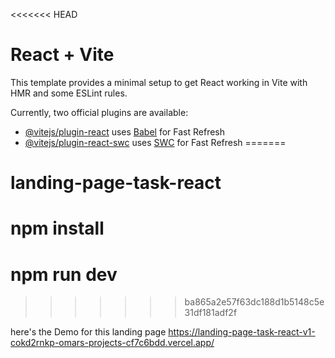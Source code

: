 <<<<<<< HEAD
# React + Vite

This template provides a minimal setup to get React working in Vite with HMR and some ESLint rules.

Currently, two official plugins are available:

- [@vitejs/plugin-react](https://github.com/vitejs/vite-plugin-react/blob/main/packages/plugin-react/README.md) uses [Babel](https://babeljs.io/) for Fast Refresh
- [@vitejs/plugin-react-swc](https://github.com/vitejs/vite-plugin-react-swc) uses [SWC](https://swc.rs/) for Fast Refresh
=======
# landing-page-task-react

# npm install
# npm run dev
>>>>>>> ba865a2e57f63dc188d1b5148c5e31df181adf2f

here's the Demo for this landing page
https://landing-page-task-react-v1-cokd2rnkp-omars-projects-cf7c6bdd.vercel.app/
